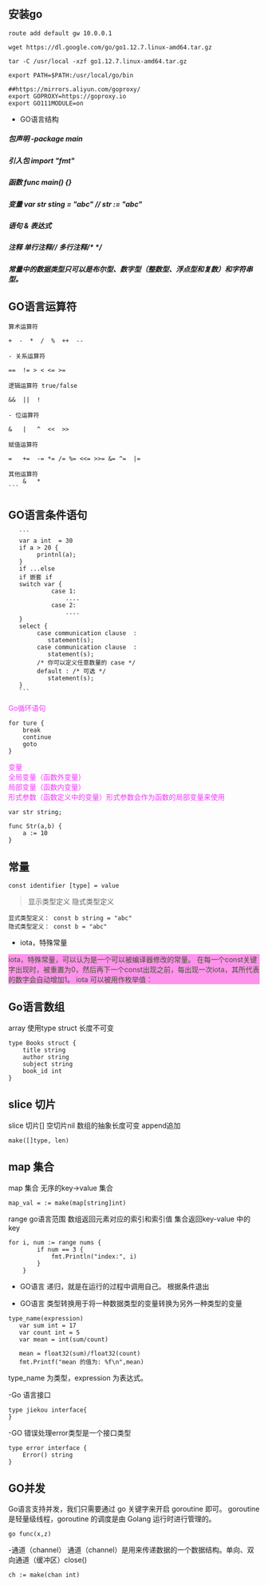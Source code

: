 ## 安装go
```
route add default gw 10.0.0.1 

wget https://dl.google.com/go/go1.12.7.linux-amd64.tar.gz

tar -C /usr/local -xzf go1.12.7.linux-amd64.tar.gz

export PATH=$PATH:/usr/local/go/bin

##https://mirrors.aliyun.com/goproxy/
export GOPROXY=https://goproxy.io
export GO111MODULE=on

```
- GO语言结构
##### 包声明 -package main
##### 引入包 import "fmt"
##### 函数     func main() {}
##### 变量     var str sting = "abc"  // str := "abc"
##### 语句 & 表达式
##### 注释 单行注释// 多行注释/* */
##### 常量中的数据类型只可以是布尔型、数字型（整数型、浮点型和复数）和字符串型。

## GO语言运算符

    算术运算符
    
    +  -  *  /  %  ++  --
    
    - 关系运算符
    
    ==	!= > < <= >= 
    
    逻辑运算符 true/false
    
    &&	||  !  
    
    - 位运算符
    
    &   |   ^  <<  >>
    
    赋值运算符
    
    =   +=  -= *= /= %= <<= >>= &= ^=  |=
   
    其他运算符
        &   *
    ```
## GO语言条件语句
       ```
       var a int  = 30
       if a > 20 {
            printnl(a);
       }
       if ...else 
       if 嵌套 if
       switch var {
                case 1:
                    ....
                case 2:
                    ....
       }
       select {
            case communication clause  :
               statement(s);      
            case communication clause  :
               statement(s); 
            /* 你可以定义任意数量的 case */
            default : /* 可选 */
               statement(s);
       }
       ```
       
<div style="color: #F136FF">Go循环语句</div>

```
for ture {
    break
    continue
    goto
}
```

<div style="color:#F136FF">变量</div>
<div style="color:#F136FF">全局变量（函数外变量）</div>
<div style="color:#F136FF">局部变量（函数内变量）</div>
<div style="color:#F136FF">形式参数（函数定义中的变量）形式参数会作为函数的局部变量来使用</div>

```
var str string;

func Str(a,b) {
    a := 10
}
```

## 常量

```
const identifier [type] = value
```

> 显示类型定义 隐式类型定义

```
显式类型定义： const b string = "abc"
隐式类型定义： const b = "abc"
```

- iota，特殊常量

<div style="color:#3C562E;background: #FF93EB">iota，特殊常量，可以认为是一个可以被编译器修改的常量。
      在每一个const关键字出现时，被重置为0，然后再下一个const出现之前，每出现一次iota，其所代表的数字会自动增加1。
      iota 可以被用作枚举值：
</div>


## Go语言数组
array 使用type  struct  长度不可变
```
type Books struct {
    title string
    author string
    subject string
    book_id int
}
```

## slice 切片
slice  切片[] 空切片nil   数组的抽象长度可变 append追加
```
make([]type, len)
```

## map 集合
map 集合  无序的key->value 集合
```
map_val = := make(map[string]int)
```

range go语言范围   数组返回元素对应的索引和索引值   集合返回key-value 中的key
```
for i, num := range nums {
        if num == 3 {
            fmt.Println("index:", i)
        }
    }
```

- GO语言 递归，就是在运行的过程中调用自己。
根据条件退出


- GO语言 类型转换用于将一种数据类型的变量转换为另外一种类型的变量
```
type_name(expression)
   var sum int = 17
   var count int = 5
   var mean = int(sum/count)

   mean = float32(sum)/float32(count)
   fmt.Printf("mean 的值为: %f\n",mean)
```
type_name 为类型，expression 为表达式。

-Go 语言接口
```
type jiekou interface{
}
```
-GO 错误处理error类型是一个接口类型
```
type error interface {
    Error() string
}
```
## GO并发

Go语言支持并发，我们只需要通过 go 关键字来开启 goroutine 即可。
goroutine 是轻量级线程，goroutine 的调度是由 Golang 运行时进行管理的。
```
go func(x,z)
```
-通道（channel）
 通道（channel）是用来传递数据的一个数据结构。单向、双向通道（缓冲区）close()
 ```
ch := make(chan int)
```

    